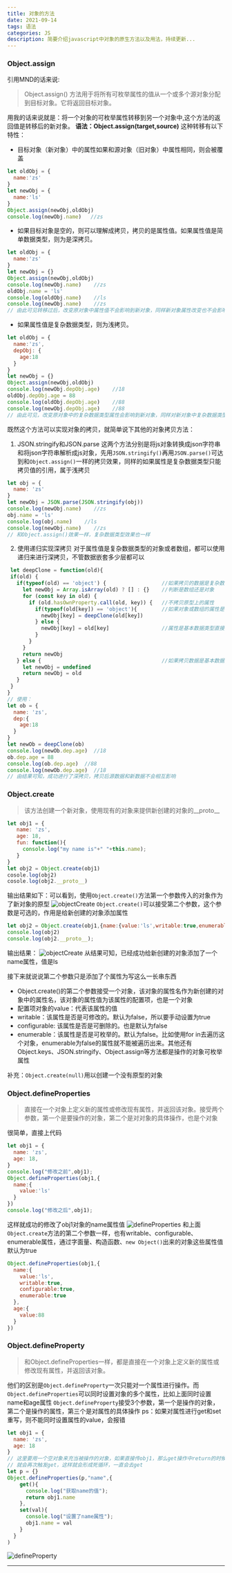 ```yaml
---
title: 对象的方法
date: 2021-09-14
tags: 语法
categories: JS
description: 简要介绍javascript中对象的原生方法以及用法，持续更新...
---
```

### Object.assign
引用MND的话来说:
> Object.assign() 方法用于将所有可枚举属性的值从一个或多个源对象分配到目标对象。它将返回目标对象。

用我的话来说就是：将一个对象的可枚举属性转移到另一个对象中,这个方法的返回值是转移后的新对象。
**语法：Object.assign(target,source)**
这种转移有以下特性：
* 目标对象（新对象）中的属性如果和源对象（旧对象）中属性相同，则会被覆盖
```javascript
let oldObj = {
  name:'zs'
}
let newObj = {
  name:'ls'
}
Object.assign(newObj,oldObj)
console.log(newObj.name)   //zs
``` 
* 如果目标对象是空的，则可以理解成拷贝，拷贝的是属性值。如果属性值是简单数据类型，则为是深拷贝。
```javascript
let oldObj = {
  name:'zs'
}
let newObj = {}
Object.assign(newObj,oldObj)
console.log(newObj.name)    //zs
oldObj.name = 'ls'
console.log(oldObj.name)    //ls
console.log(newObj.name)    //zs
// 由此可见转移过后，改变原对象中属性值不会影响到新对象，同样新对象属性改变也不会影响原对象
```
* 如果属性值是复杂数据类型，则为浅拷贝。
```javascript
let oldObj = {
  name:'zs',
  depObj: {
    age:18
  }
}
let newObj = {}
Object.assign(newObj,oldObj)
console.log(newObj.depObj.age)    //18
oldObj.depObj.age = 88
console.log(oldObj.depObj.age)    //88
console.log(newObj.depObj.age)    //88
// 由此可见，改变原对象中的复杂数据类型属性会影响到新对象，同样对新对象中复杂数据类型属性进行操作也会影响到原对象
```

既然这个方法可以实现对象的拷贝，就简单说下其他的对象拷贝方法：
1. JSON.stringify和JSON.parse
这两个方法分别是将js对象转换成json字符串和将json字符串解析成js对象，先用`JSON.stringify()`再用`JSON.parse()`可达到和`Object.assign()`一样的拷贝效果，同样的如果属性是复杂数据类型只能拷贝值的引用，属于浅拷贝
```javascript
let obj = {
  name: 'zs'
}
let newObj = JSON.parse(JSON.stringify(obj))
console.log(newObj.name)    //zs
obj.name = 'ls'
console.log(obj.name)    //ls
console.log(newObj.name)    //zs
// 和Object.assign()效果一样，复杂数据类型效果也一样
```
2. 使用递归实现深拷贝
对于属性值是复杂数据类型的对象或者数组，都可以使用递归来进行深拷贝，不管数据嵌套多少层都可以
```javascript
 let deepClone = function(old){
 if(old) {
   if(typeof(old) == 'object') {                  //如果拷贝的数据是复杂数据类型
     let newObj = Array.isArray(old) ? [] : {}    //判断是数组还是对象
     for (const key in old) {
       if (old.hasOwnProperty.call(old, key)) {   //不拷贝原型上的属性
         if(typeof(old[key]) == 'object'){        //如果对象或数组的属性是复杂数据类型，则用递归再对属性执行一次函数
           newObj[key] = deepClone(old[key])
         } else {
           newObj[key] = old[key]                 //属性是基本数据类型直接赋值
         }
       }
     }
     return newObj
   } else {                                       //如果拷贝数据是基本数据类型，直接赋值返回
     let newObj = undefined
     return newObj = old
   }
 }
}
// 使用：
let ob = {
  name: 'zs',
  dep:{
    age:18
  }
}
let newOb = deepClone(ob)
console.log(newOb.dep.age)  //18
ob.dep.age = 88
console.log(ob.dep.age)  //88
console.log(newOb.dep.age)  //18
// 由结果可知，成功进行了深拷贝，拷贝后源数据和新数据不会相互影响
```

### Object.create
> 该方法创建一个新对象，使用现有的对象来提供新创建的对象的__proto__
```javascript
let obj1 = {
   name: 'zs',
   age: 18,
   fun: function(){
     console.log("my name is"+" "+this.name);
   }
}
let obj2 = Object.create(obj1)
cosole.log(obj2)
cosole.log(obj2.__proto__)
```
输出结果如下：可以看到，使用`Object.create()`方法第一个参数传入的对象作为了新对象的原型
![objectCreate](./object/objectCreate.png)
`Object.create()`可以接受第二个参数，这个参数是可选的，作用是给新创建的对象添加属性
```javascript
let obj2 = Object.create(obj1,{name:{value:'ls',writable:true,enumerable:true,configurable:true}})
console.log(obj2)
console.log(obj2.__proto__);
```
输出结果：
![objectCreate](./object/create.png)
从结果可知，已经成功给新创建的对象添加了一个name属性，值是ls

接下来就说说第二个参数只是添加了个属性为写这么一长串东西
* Object.create()的第二个参数接受一个对象，该对象的属性名作为新创建的对象中的属性名，该对象的属性值为该属性的配置项，也是一个对象
* 配置项对象的value：代表该属性的值
* writable：该属性是否是可修改的。默认为false，所以要手动设置为true
* configurable: 该属性是否是可删除的。也是默认为false
* enumerable：该属性是否是可枚举的。默认为false。比如使用for in去遍历这个对象，enumerable为false的属性就不能被遍历出来。其他还有Object.keys、JSON.stringify、Object.assign等方法都是操作的对象可枚举属性


补充：`Object.create(null)`用以创建一个没有原型的对象
### Object.defineProperties
> 直接在一个对象上定义新的属性或修改现有属性，并返回该对象。接受两个参数，第一个是要操作的对象，第二个是对对象的具体操作，也是个对象

很简单，直接上代码
```javascript
let obj1 = {
  name: 'zs',
  age: 18,
}
console.log("修改之前",obj1);
Object.defineProperties(obj1,{
  name:{
    value:'ls'
  }
})
console.log("修改之后",obj1);
```
这样就成功的修改了obj1对象的name属性值
![defineProperties](./object/define.png)
和上面`Object.create`方法的第二个参数一样，也有writable、configurable、enumerable属性，通过字面量、构造函数、`new Object()`出来的对象这些属性值默认为true
```javascript
Object.defineProperties(obj1,{
  name:{
    value:'ls',
    writable:true,
    configurable:true,
    enumerable:true
  },
  age:{
    value:88
  }
})
```
### Object.defineProperty
> 和Object.defineProperties一样，都是直接在一个对象上定义新的属性或修改现有属性，并返回该对象。

他们的区别是`Object.defineProperty`一次只能对一个属性进行操作。而`Object.defineProperties`可以同时设置对象的多个属性，比如上面同时设置name和age属性
`Object.defineProperty`接受3个参数，第一个是操作的对象，第二个是操作的属性，第三个是对属性的具体操作
ps：如果对属性进行get和set重写，则不能同时设置属性的value，会报错
```javascript
let obj1 = {
  name: 'zs',
  age: 18
}
// 这里要用一个空对象来充当被操作的对象，如果直接传obj1，那么get操作中return的时候又获取了一次对象属性
// 就会再次触发get，这样就会形成死循环，一直会去get
let p = {}
Object.defineProperties(p,"name",{
    get(){
      console.log("获取name的值");
      return obj1.name
    },
    set(val){
      console.log("设置了name属性");
      obj1.name = val
    }
  }
)
```
![defineProperty](./object/define1.png)

---